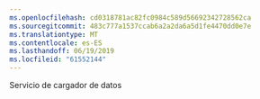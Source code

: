 ```yaml
---
ms.openlocfilehash: cd0318781ac82fc0984c589d56692342728562ca
ms.sourcegitcommit: 483c777a1537ccab6a2a2da6a5d1fe4470dd0e7e
ms.translationtype: MT
ms.contentlocale: es-ES
ms.lasthandoff: 06/19/2019
ms.locfileid: "61552144"
---
```

Servicio de cargador de datos
